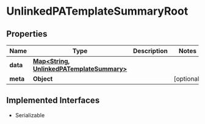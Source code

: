 

# UnlinkedPATemplateSummaryRoot


## Properties

Name | Type | Description | Notes
------------ | ------------- | ------------- | -------------
**data** | [**Map&lt;String, UnlinkedPATemplateSummary&gt;**](UnlinkedPATemplateSummary.md) |  | 
**meta** | **Object** |  |  [optional]


## Implemented Interfaces

* Serializable


